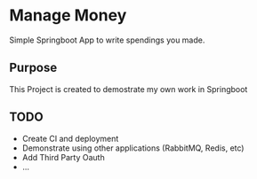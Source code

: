 # Manage Money

Simple Springboot App to write spendings you made.

## Purpose

This Project is created to demostrate my own work in Springboot

## TODO

- Create CI and deployment
- Demonstrate using other applications (RabbitMQ, Redis, etc)
- Add Third Party Oauth
- ...